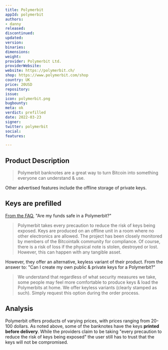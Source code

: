 ```yaml
---
title: Polymerbit
appId: polymerbit
authors:
- danny
released: 
discontinued: 
updated: 
version: 
binaries: 
dimensions: 
weight: 
provider: Polymerbit Ltd.
providerWebsite: 
website: https://polymerbit.ch/
shop: https://www.polymerbit.com/shop
country: UK
price: 20USD
repository: 
issue: 
icon: polymerbit.png
bugbounty: 
meta: ok
verdict: prefilled
date: 2022-03-23
signer: 
twitter: polymerbit
social: 
features: 

---
```


## Product Description

> Polymerbit banknotes are a great way to turn Bitcoin into something everyone can understand & use.

Other advertised features include the offline storage of private keys. 

## Keys are prefilled

[From the FAQ](https://polymerbit.ch/#FAQ), "Are my funds safe in a Polymerbit?"

> Polymerbit takes every precaution to reduce the risk of keys being exposed. Keys are produced on an offline unit in a room where no other electronics are allowed. The project has been closely monitored by members of the Bitcointalk community for compliance. Of course, there is a risk of loss if the physical note is stolen, destroyed or lost. However, this can happen with any tangible asset.

However, they offer an alternative, keyless variant of their product. From the answer to: "Can I create my own public & private keys for a Polymerbit?"

> We understand that regardless of what security measures we take, some people may feel more comfortable to produce keys & load the Polymerbits at home. We offer keyless variants (clearly stamped as such). Simply request this option during the order process.

## Analysis

Polymerbit offers products of varying prices, with prices ranging from 20-100 dollars. As noted above, some of the banknotes have the keys **printed before delivery**. While the providers claim to be taking "every precaution to reduce the risk of keys being exposed" the user still has to trust that the keys will not be compromised. 
